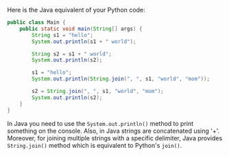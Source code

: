 Here is the Java equivalent of your Python code:

```java
public class Main {
    public static void main(String[] args) {
        String s1 = "hello";
        System.out.println(s1 + " world");

        String s2 = s1 + " world";
        System.out.println(s2);

        s1 = "hello";
        System.out.println(String.join(", ", s1, "world", "mom"));

        s2 = String.join(", ", s1, "world", "mom");
        System.out.println(s2);
    }
}
```

In Java you need to use the `System.out.println()` method to print something on the console. Also, in Java strings are concatenated using '+'. Moreover, for joining multiple strings with a specific delimiter, Java provides `String.join()` method which is equivalent to Python's `join()`.
